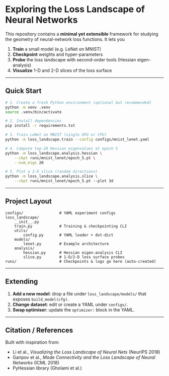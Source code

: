 # Exploring the Loss Landscape of Neural Networks

This repository contains a **minimal yet extensible** framework for studying the geometry of neural-network loss functions.  It lets you

1. **Train** a small model (e.g. LeNet on MNIST)
2. **Checkpoint** weights and hyper-parameters
3. **Probe** the loss landscape with second-order tools (Hessian eigen-analysis)
4. **Visualize** 1-D and 2-D slices of the loss surface

---

## Quick Start

```bash
# 1. Create a fresh Python environment (optional but recommended)
python -m venv .venv
source .venv/bin/activate

# 2. Install dependencies
pip install -r requirements.txt

# 3. Train LeNet on MNIST (single GPU or CPU)
python -m loss_landscape.train --config configs/mnist_lenet.yaml

# 4. Compute top-20 Hessian eigenvalues at epoch 5
python -m loss_landscape.analysis.hessian \
    --ckpt runs/mnist_lenet/epoch_5.pt \
    --num_eigs 20

# 5. Plot a 2-D slice (random directions)
python -m loss_landscape.analysis.slice \
    --ckpt runs/mnist_lenet/epoch_5.pt ‑-plot 3d
```

---

## Project Layout

```
configs/                # YAML experiment configs
loss_landscape/
    __init__.py
    train.py            # Training & checkpointing CLI
    utils/
        config.py       # YAML loader + dot-dict
    models/
        lenet.py        # Example architecture
    analysis/
        hessian.py      # Hessian eigen-analysis CLI
        slice.py        # 1-D/2-D loss surface probes
runs/                   # Checkpoints & logs go here (auto-created)
```

---

## Extending

1. **Add a new model**: drop a file under `loss_landscape/models/` that exposes `build_model(cfg)`.
2. **Change dataset**: edit or create a YAML under `configs/`.
3. **Swap optimiser**: update the `optimizer:` block in the YAML.

---

## Citation / References

Built with inspiration from:

* Li et al., *Visualizing the Loss Landscape of Neural Nets* (NeurIPS 2018)
* Garipov et al., *Mode Connectivity and the Loss Landscape of Neural Networks* (ICML 2018)
* PyHessian library (Gholami et al.) 